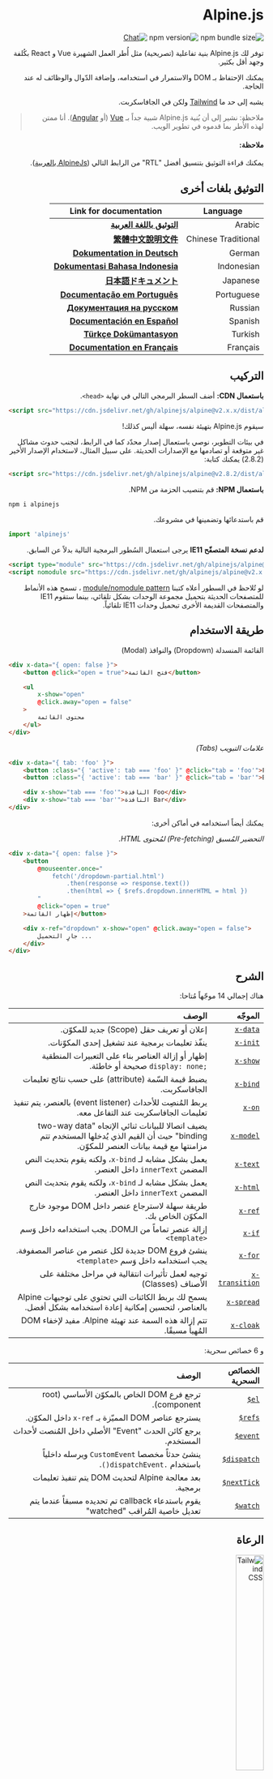 <div dir="rtl">

# Alpine.js

![npm bundle size](https://img.shields.io/bundlephobia/minzip/alpinejs)
![npm version](https://img.shields.io/npm/v/alpinejs)
[![Chat](https://img.shields.io/badge/chat-on%20discord-7289da.svg?sanitize=true)](https://alpinejs.codewithhugo.com/chat/)

توفر لك Alpine.js بنية تفاعلية (تصريحية) مثل أُطر العمل الشهيرة Vue و React بكُلفة وجهد أقل بكثير.

يمكنك الإحتفاظ بـ DOM والاستمرار في استخدامه، وإضافة الدّوال والوظائف له عند الحاجة.

يشبه إلى حد ما [Tailwind](https://tailwindcss.com/) ولكن في الجافاسكربت.

> ملاحظة: نشير إلى أن بُنية Alpine.js شبية جداً بـ [Vue](https://vuejs.org/) (أو [Angular](https://angularjs.org/)). أنا ممتن لهذه الأُطر بما قدموه في تطوير الويب.

#### ملاحظة:

يمكنك قراءة التوثيق بتنسيق أفضل "RTL" من الرابط التالي ([AlpineJs بالعربية](https://alpinejs.abdelhadi.org/#/)).

## التوثيق بلغات أخرى

| Language | Link for documentation |
| --- | --- |
| Arabic | [**التوثيق باللغة العربية**](./README.ar.md) |
| Chinese Traditional | [**繁體中文說明文件**](./README.zh-TW.md) |
| German | [**Dokumentation in Deutsch**](./README.de.md) |
| Indonesian | [**Dokumentasi Bahasa Indonesia**](./README.id.md) |
| Japanese | [**日本語ドキュメント**](./README.ja.md) |
| Portuguese | [**Documentação em Português**](./README.pt.md) |
| Russian | [**Документация на русском**](./README.ru.md) |
| Spanish | [**Documentación en Español**](./README.es.md) |
| Turkish | [**Türkçe Dokümantasyon**](./README.tr.md) |
| Français | [**Documentation en Français**](./README.fr.md) |

## التركيب

**باستعمال CDN:** أضف السطر البرمجي التالي في نهاية `<head>`. 

<div dir="ltr">

```html
<script src="https://cdn.jsdelivr.net/gh/alpinejs/alpine@v2.x.x/dist/alpine.min.js" defer></script>
```

</div>


سيقوم Alpine.js بتهيئة نفسه، سهلة أليس كذلك!

في بيئات التطوير، نوصي باستعمال إصدار محدّد كما في الرابط، لتجنب حدوث مشاكل غير متوقعة أو تصادمها مع الإصدارات الحديثة. على سبيل المثال، لاستخدام الإصدار الأخير (2.8.2) يمكنك كتابة:

<div dir="ltr">

```html
<script src="https://cdn.jsdelivr.net/gh/alpinejs/alpine@v2.8.2/dist/alpine.min.js" defer></script>
```

</div>


**باستعمال NPM:** قم بتنصيب الحزمة من NPM.

<div dir="ltr">

```js
npm i alpinejs
```

</div>


قم باستدعائها وتضمينها في مشروعك.

<div dir="ltr">

```js
import 'alpinejs'
```

</div>


**لدعم نسخة المتصفّح IE11** يرجى استعمال السُطور البرمجية التالية بدلاً عن السابق.

<div dir="ltr">

```html
<script type="module" src="https://cdn.jsdelivr.net/gh/alpinejs/alpine@v2.x.x/dist/alpine.min.js"></script>
<script nomodule src="https://cdn.jsdelivr.net/gh/alpinejs/alpine@v2.x.x/dist/alpine-ie11.min.js" defer></script>
```
    
</div>

لو تُلاحظ في السطور أعلاه كتبنا [module/nomodule pattern](https://philipwalton.com/articles/deploying-es2015-code-in-production-today/) ، تسمح هذه الأنماط للمتصفحات الحديثة بتحميل مجموعة الوحدات بشكل تلقائي، بينما ستقوم IE11 والمتصفحات القديمة الأخرى تبحميل وحدات IE11 تلقائياً. 

## طريقة الاستخدام

القائمة المنسدلة (Dropdown) والنوافذ (Modal)

<div dir="ltr">

```html
<div x-data="{ open: false }">
    <button @click="open = true">فتح القائمة</button>

    <ul
        x-show="open"
        @click.away="open = false"
    >
        محتوى القائمة
    </ul>
</div>
```

</div>


*علامات التبويب (Tabs)*

<div dir="ltr">

```html
<div x-data="{ tab: 'foo' }">
    <button :class="{ 'active': tab === 'foo' }" @click="tab = 'foo'">Foo</button>
    <button :class="{ 'active': tab === 'bar' }" @click="tab = 'bar'">Bar</button>

    <div x-show="tab === 'foo'">النافذة Foo</div>
    <div x-show="tab === 'bar'">النافذة Bar</div>
</div>
```

</div>


يمكنك أيضاً استخدامه في أماكن أخرى: 

*التحضير المُسبق (Pre-fetching) لمُحتوى HTML.*

<div dir="ltr">

```html
<div x-data="{ open: false }">
    <button
        @mouseenter.once="
            fetch('/dropdown-partial.html')
                .then(response => response.text())
                .then(html => { $refs.dropdown.innerHTML = html })
        "
        @click="open = true"
    >إظهار القائمة</button>

    <div x-ref="dropdown" x-show="open" @click.away="open = false">
        جارٍ التحميل ...
    </div>
</div>
```

</div>


## الشرح

هناك إجمالي 14 موجّهاً مُتاحا:

| الموجّه | الوصف |
| --: | --: |
| [`x-data`](#x-data) | إعلان أو تعريف حقل (Scope) جديد للمكوّن. |
| [`x-init`](#x-init) | ينفّذ تعليمات برمجية عند تشغيل إحدى المكوّنات. |
| [`x-show`](#x-show) | إظهار أو إزالة العناصر بناء على التعبيرات المنطقية <span dir="ltr">`display: none;`</span> صحيحة أو خاطئة. |
| [`x-bind`](#x-bind) | يضبط قيمة السّمة (attribute) على حسب نتائج تعليمات الجافاسكربت. |
| [`x-on`](#x-on) | يربط المُنصِت للأحداث (event listener) بالعنصر، يتم تنفيذ تعليمات الجافاسكربت عند التفاعل معه. |
| [`x-model`](#x-model) | يضيف اتصالا للبيانات ثنائي الإتجاه "two-way data binding" حيث أن القيم الذي يُدخلها المستخدم تتم مزامنتها مع قيمة بيانات العنصر للمكوّن. |
| [`x-text`](#x-text) | يعمل بشكل مشابه لـ `x-bind`، ولكنه يقوم بتحديث النص المضمن `innerText` داخل العنصر. |
| [`x-html`](#x-html) | يعمل بشكل مشابه لـ `x-bind`، ولكنه يقوم بتحديث النص المضمن `innerText` داخل العنصر. |
| [`x-ref`](#x-ref) | طريقة سهلة لاسترجاع عنصر داخل DOM موجود خارج المكوّن الخاص بك. |
| [`x-if`](#x-if) | إزالة عنصر تماماً من الـDOM. يجب استخدامه داخل وَسم `<template>` |
| [`x-for`](#x-for) | ينشئ فروع DOM جديدة لكل عنصر من عناصر المصفوفة. يجب استخدامه داخل وَسم `<template>` |
| [`x-transition`](#x-transition) | توجيه لعمل تأثيرات انتقالية في مراحل مختلفة على الأصناف (Classes) |
| [`x-spread`](#x-spread) | يسمح لك بربط الكائنات التي تحتوي على توجيهات Alpine بالعناصر، لتحسين إمكانية إعادة استخدامه بشكل أفضل. |
| [`x-cloak`](#x-cloak) | تتم إزالة هذه السمة عند تهيئة Alpine. مفيد لإخفاء DOM المُهيأ مسبقًا. |

و 6 خصائص سحرية:

| الخصائص السحرية | الوصف |
| --: | --: |
| <span dir="ltr">[`$el`](#el)</span> | ترجع فرع DOM الخاص بالمكوّن الأساسي (root component). |
| <span dir="ltr">[`$refs`](#refs)</span> | يسترجع عناصر DOM المميّزة بـ `x-ref` داخل المكوّن. |
| <span dir="ltr">[`$event`](#event)</span> | يرجع كائن الحدث "Event"  الأصلي داخل المُنصت لأحداث المستخدم. |
| <span dir="ltr">[`$dispatch`](#dispatch)</span> | ينشئ حدثاً مخصصا `CustomEvent` ويرسله داخلياً باستخدام `.dispatchEvent()`. |
| <span dir="ltr">[`$nextTick`](#nexttick)</span> | بعد معالجة Alpine لتحديث DOM يتم تنفيذ تعليمات برمجية. |
| <span dir="ltr">[`$watch`](#watch)</span> | يقوم باستدعاء callback تم تحديده مسبقاً عندما يتم تعديل خاصية المُراقب "watched" |

## الرعاة

<img width="33%" src="https://refactoringui.nyc3.cdn.digitaloceanspaces.com/tailwind-logo.svg" alt="Tailwind CSS">

**هل تريد عرض شعارك هنا؟ [راسلني على تويتر](https://twitter.com/calebporzio)**

## مشاريع المجتمع

* [AlpineJS Weekly Newsletter](https://alpinejs.codewithhugo.com/newsletter/)
* [Spruce (State Management)](https://github.com/ryangjchandler/spruce)
* [Turbolinks Adapter](https://github.com/SimoTod/alpine-turbolinks-adapter)
* [Alpine Magic Helpers](https://github.com/KevinBatdorf/alpine-magic-helpers)
* [Awesome Alpine](https://github.com/ryangjchandler/awesome-alpine)

### الموجّهات

---

### `x-data`

**المثال:** <span dir="ltr">`<div x-data="{ foo: 'bar' }">...</div>`</span>

**البُنية:** <span dir="ltr">`<div x-data="[object literal]">...</div>`</span>

تعرّف `x-data` حقل/نطاق جديد للمكوّن، يخبر Alpine بتهيئة المكوّن الجديد بكائن البيانات المعرّف والمحدّد مسبقاً.

مشابه لخاصية `data` في المكونّات في إطار Vue.

**استخراج التعابير المنطقية للمكوّن**

يمكنك من استخراج مصدر البيانات والتعاملات ذات الصّلة إلى دوال قابلة لإعادة الاستخدام. 

<div dir="ltr">

```html
<div x-data="dropdown()">
    <button x-on:click="open">فتح</button>

    <div x-show="isOpen()" x-on:click.away="close">
        // القائمة المنسدلة
    </div>
</div>

<script>
    function dropdown() {
        return {
            show: false,
            open() { this.show = true },
            close() { this.show = false },
            isOpen() { return this.show === true },
        }
    }
</script>
```

> لمستخدمي مجمّع الوحدات (bundler): يرجى ملاحظة أن الدوال التي يصل إليها Alpine.js في النطاق العام (window). فلاستخدام x-data يجب أن تصرّحها إلى `window`. على سبيل المثال <span dir="ltr">`window.dropdown = function () {}`</span> (لأنه في Webpack ،Rollup ،Parcel وما إلى ذلك، الدّوال التي تكتبتها تكون بشكل افتراضي ضِمن نطاق الوحدة "module" وليس في نطاق الصفحة `window`).

يمكنك أيضاً دمج عدة كائنات متعددة معاً باستخدام محلّل الكائنات (object destructuring).

<div dir="ltr">

```html
<div x-data="{...dropdown(), ...tabs()}">
```

</div>


---

### `x-init`
**المثال:** <span dir="ltr">`<div x-data="{ foo: 'bar' }" x-init="foo = 'baz'"></div>`</span>

**البُنية:** <span dir="ltr">`<div x-data="..." x-init="[expression]"></div>`</span>

ينفّذ `x-init` تعليمات برمجية عند تشغيل وتهيئة إحدى المكوّنات.

إذا أردت تنفيذ التعليمات البرمجية بعد أن يجري Alpine تحديثه على الـDOM (مُماثل لـ <span dir="ltr">`mounted()`</span> في Vue.js) يمكنك إرجاع callback من `x-init` وسيتم تشغيله بعدها:

<span dir="ltr"> `x-init="() => { // يمكننا الوصول إلى DOM بعد تهيئته // }"` </span>

---

### `x-show`
**المثال:** <span dir="ltr">`<div x-show="open"></div>`</span>

**البُنية:** <span dir="ltr">`<div x-show="[expression]"></div>`</span>

تمكّننا `x-show` من إظهار أو إزالة العناصر بناء على التعبيرات المنطقية <span dir="ltr">`display: none;`</span> صحيحة أو خاطئة.

**x-show.transition**

`x-show.transition` عبارة عن واجهة "API" يمكنها تحسين `x-show` وجعله أكثر جمالية باستخدام تأثيرات CSS transitions.

<div dir="ltr">

```html
<div x-show.transition="open">
    يتم عمل تأثير بصري بالظهور "in" و الاختفاء "out"
</div>
```

</div>


| التوجيهات | الوصف |
| ---: | ---: |
| `x-show.transition` | يتلاشى ويتقلص بمرور الوقت (opacity, scale: 0.95, timing-function: cubic-bezier(0.4, 0.0, 0.2, 1), duration-in: 150ms, duration-out: 75ms). |
| `x-show.transition.in` | تأثير انتقالي "in" فقط. |
| `x-show.transition.out` | تأثير خارجي "out" فقط. |
| `x-show.transition.opacity` | تأثير التلاشي فقط. |
| `x-show.transition.scale` | تأثير على الحجم فقط. |
| `x-show.transition.scale.75` | ضبط قيمة الحجم `transform: scale(.75)`. |
| `x-show.transition.duration.200ms` | يضبط قيمة الانتقال الأولي "in" إلى 200 مللي ثانية. تأخذ قيمة الانتقال النهائي "out" نصف القيمة المحددة (في هذه الحالة 100 مللي ثانية). |
| `x-show.transition.origin.top.right` | تنسيق التحولات CSS transform الأصلية `transform-origin: top right` |
| `x-show.transition.in.duration.200ms.out.duration.50ms` | تأثيرات على فترات مختلفة "in" و "out". |


> ملاحظة: يمكنك دمج جميع التأثيرات مع بعضها البعض (على الرغم من أنها غريبة ربما): `x-show.transition.in.duration.100ms.origin.top.right.opacity.scale.85.out.duration.200ms.origin.bottom.left.opacity.scale.95`

> ملاحظة: سينتظر `x-show` إلى حين أن تنتهني جميع التأثيرات، إذا كنت تريد تجاهلها، أضف المعدّل <span dir="ltr">`.immediate`</span>

<div dir="ltr">

```html
<div x-show.immediate="open">
    <div x-show.transition="open">
</div>
```

</div>

---

### `x-bind`

> ملاحظة: يمكنك اختصار الكتابة باستعمال النقطتين ":" مثل <span dir="ltr">`:type="..."`</span>

**المثال:** <span dir="ltr">`<input x-bind:type="inputType">`</span>

**البُنية:** <span dir="ltr">`<input x-bind:[attribute]="[expression]">`</span>

يضبط قيمة السّمة (attribute) على حسب نتائج تعليمات الجافاسكربت. ويمكن لهذه التعليمات أن تصل إلى جميع بيانات المكوّن. ويتم تحديثه في كل مرة يتم فيها تحديث بياناته.

> ملاحظة: يتم تحديث ارتباطات السمات (binding) فقط إذا تم تحديث قيّمها. يكتشف Alpine تلقائيًا هذه القيم والتحديثات ثم يحسّنها.

**استخدام `x-bind` لـ class attributes**

يتصرف `x-bind` بشكل مختلف قليلاً عند تحديد الصنف (class attribute).

بالنسبة للأصناف (classes) قم بتمرير كائن يكون مفتاحه هو اسم الفئة، وقيَمُ هذه الأزواج عبارة عن تعبيرات منطقية تحدّد ما إذا كان يتم تطبيق الصنف على العنصر أم لا.

مثال:
<span dir="ltr">`<div x-bind:class="{ 'hidden': foo }"></div>`</span>

في هذا المثال يتم تطبيق الصنف "hidden" فقط عندما تكون قيمة foo صحيحة `true`.

**`x-bind` للسمات المنطقية (boolean attributes)**

يدعم `x-bind` المتغيرات بالإضافة إلى تعبيرات الجافاسكربت في حالة إذا كانت تُرجع قيمة منطقية صحيحة أو خاطئة (`true` أو `false`).

مثال:
<div dir="ltr">
```html
<!-- العبارة: -->
<button x-bind:disabled="myVar">إضغطني</button>

<!-- إذا myVar == true: -->
<button disabled="disabled">اضغطني</button>

<!-- في حال myVar == false:  -->
<button>اضغطني</button>
```
</div>

هنا تتم إضافة السمة `disabled` أو إزالتها بناءً على قيمة المتغيّر `myVar`.

تدعم كذلك Alpine سمات منطقية مختلفة  HTML specification مثل:  `disabled`,`readonly`,`required`,`checked`,`hidden`,`selected`,`open` وغيرها.

المُعدّل .camel
مثال: <svg x-bind:view-box.camel="viewBox">

يقوم المعدّل بضبط وربط حالة الأحرف بصيغة camel case لاسم السمة. في المثال أعلاه، تم ربط قيمة viewBox بِسِمة viewBox (بدلاً من view-box).

---

### `x-on`

> ملاحظة: يمكنك اختصار الكتابة باستعمال النقطتين ":" مثل <span dir="ltr">`@click="..."`</span>

**المثال:** <span dir="ltr">`<button x-on:click="foo = 'bar'"></button>`</span>

**البُنية:** <span dir="ltr">`<button x-on:[event]="[expression]"></button>`</span>

يقوم x-on بإرفاق المُنصت للأحداث (event listener). عندما يتم حدث (event) من قِبل المستخدم يتم تنفيذ تعليمات الجافاسكربت المحددة.

يتم تحديث السِمات الأخرى للعنصر المرتبطة بمصدر البيانات هذا بمجرد تعديل البيانات الموجودة في التعليمات البرمجية.

> ملاحظة: اختياريًا، يمكن أيضًا تحديد اسم دالة الجافاسكربت.

**المثال:** <span dir="ltr">`<button x-on:click="myFunction"></button>`</span>

هذه تكافئ: <span dir="ltr">`<button x-on:click="myFunction($event)"></button>`</span>

**المُعدّل `keydown`**

**المثال:** <span dir="ltr">`<input type="text" x-on:keydown.escape="open = false">`</span>

يمكنك الإستجابة لأحداث معينة عند ضغط المستخدم في لوحة المفاتيح باستخدام المعدّلات `x-on:keydown`. يرجى ملاحظة أن هذا المُعدّل يستخدم صيغة kebab-case لتسمية قيم `Event.key`.

أمثلة: `enter`, `escape`, `arrow-up`, `arrow-down`

> يمكننا كذلك الإستجابة لأزرار لوحة المفاتيح الأساسية مثل <span dir="ltr">`x-on:keydown.cmd.enter="foo"`</span>

**المُعدّل <span dir="ltr">`.away`</span>**

**المثال:** <span dir="ltr">`<div x-on:click.away="showModal = false"></div>`</span>

لا يتم تنفيذ تعبير Event Handler إلا إذا لم يتم تشغيل الحدث بواسطة العنصر نفسه (أو مكوناته الفرعية).

هذا مفيد لإخفاء القوائم المنسدلة والنوافذ عندما يضغط المستخدم في مكان آخر.

**المُعدّل <span dir="ltr">`.prevent`</span>**
**المثال:** <span dir="ltr">`<input type="checkbox" x-on:click.prevent>`</span>

تؤدي إضافة <span dir="ltr">`.prevent`</span> داخل مستمع الحدث إلى استدعاء منع `preventDefault` في الحدث الذي سيتم تنفيذه. في المثال أعلاه، هذا يعني أن مربع الاختيار لن يتم تحديده بالفعل عندما ينقر المستخدم عليه.

**المُعدّل <span dir="ltr">`.stop`</span>**
**المثال::** <span dir="ltr">`<div x-on:click="foo = 'bar'"><button x-on:click.stop></button></div>`</span>

إضافة <span dir="ltr">`.stop`</span> إلى المنصت للأحداث يستدعي `stopPropagation.` في المثال أعلاه، يعني أن الحدث "click" لن ينتقل إلى  `<div>` الخارجي. بمعنى آخر، عندما ينقر المستخدم على الزر، لا يتم تعريف `foo` على أنه `bar`.

**المُعدّل <span dir="ltr">`.self`</span>**
**المثال:** <span dir="ltr">`<div x-on:click.self="foo = 'bar'"><button></button></div>`</span>

إضافة .self إلى المنصت للأحداث يأدي إلى تشغيل الحدث فقط إذا كان <span dir="ltr">`$event.target`</span> هو نفس العنصر. في المثال أعلاه، يعني أنه عند النقر على الزر "button" لن يتم تشغيل الحدث.

**المُعدّل <span dir="ltr">`.window`</span>**
**المثال:** <span dir="ltr">`<div x-on:resize.window="isOpen = window.outerWidth > 768 ? false : open"></div>`</span>

إضافة <span dir="ltr">`.window`</span> إلى منصت الأحداث، سيقوم بتثبيت منصت للأحداث على نافذة المتصفّح كله `window` بدلاً من DOM الذي قمت بتصريحه أو تحديده. هذا مفيد لك في حال أردت ضبط أحد المكوّنات وتغييرها على حسب حجم (أبعاد) المتصفّح. في المثال أعلاه سيتم إغلاق النافذة أو القائمة المنسدلة إذا تجاوزت أبعاد المتصفح 768 بكسل، خلاف ذلك نُبقيه على حالته.

>ملاحظة: يمكنك أيضًا استخدام معدّل `.document` لإرفاق المنصت بدلا من `window`.

**المُعدّل <span dir="ltr">`.once`</span>**
**المثال:** <span dir="ltr">`<button x-on:mouseenter.once="fetchSomething()"></button>`</span>

تعني إضافة المعدّل <span dir="ltr">`.once`</span> إلى المنصت للحدث أن المنصت (listener) يعمل مرة واحدة فقط. هذا مفيد للمهام التي تريد القيام بها مرة واحدة فقط، مثل الجلب الجزئي لشفرات HTML أو ما شابه.

**المُعدّل <span dir="ltr">`.passive`</span>**
**المثال:** <span dir="ltr">`<button x-on:mousedown.passive="interactive = true"></button>`</span>

إذا أضفنا <span dir="ltr">`.passive`</span> إلى المنصت للحدث، فإن هذا الرمز المميز سيعطل وظيفة `preventDefault()` ولن تعمل على أي حدث يتم تنفيذه. يمكن أن يساعدك أحياناً في تحسين أداء التمرير (scroll) على الأجهزة التي تعمل باللمس.

**المُعدّل <span dir="ltr">`.debounce`</span>**
**المثال:** <span dir="ltr">`<input x-on:input.debounce="fetchSomething()">`</span>

يتيح لك تحديد <span dir="ltr">`.debounce`</span> وقت تنفيذ الأحداث، لن يعمل معالج الأحداث (event handler) فقط إذا مرت فترة زمنية معينة منذ آخر حدث، عندما يكون المعالج جاهزاً للتنفيذ سيتم تنفيذ آخر استدعاء للمعالج.

مهلة الإنتظار "wait" الإفتراضية هي 250 مللي ثانية.

إذا أردت تخصيص مهلة الإنتظار يمكنك استخدام الطريقة التالية:

<div dir="ltr">

```html
<input x-on:input.debounce.750="fetchSomething()">
<input x-on:input.debounce.750ms="fetchSomething()">
```

</div>


**المُعدّل <span dir="ltr">`.camel`</span>**
**المثال:** <span dir="ltr">`<input x-on:event-name.camel="doSomething()">`</span>

يقوم المنصت للأحداث بالإنصات إلى الأحداث التي تحمل حالة أحرف بصيغة camelCase. في هذا المثال سيتم تنفيذها للعناصر التي تحمل اسم `eventName`.

---

### `x-model`
**المثال:** <span dir="ltr">`<input type="text" x-model="foo">`</span>

**البُنية:** <span dir="ltr">`<input type="text" x-model="[data item]">`</span>

يضيف `x-model` ربط بيانات ثنائي الإتجاه "two-way data binding" (أي أن ربط البيانات يكون في كلا الطرفين). بمعنى آخر، أن قيمة العنصر تتم مزامنتها مع قيمة بيانات عنصر المكوّن.

> يكتشف `x-model` تلقائياً التغييرات التي تطرأ على العناصر التالية:  text inputs ،checkboxes ،radio buttons ،textareas ،selects ،multiple selects.
> يمكنك فهم كيف يعمل ذلك في الخفاء في "سيناريوهات" إطار عمل [Vue](https://vuejs.org/v2/guide/forms.html).

**المُعدّل <span dir="ltr">`.number`</span>**
**المثال:** <span dir="ltr">`<input x-model.number="age">`</span>

يقوم <span dir="ltr">`.number`</span> بتحويل القيمة المدخلة عبر `<input>` إلى رقم. في حال تعذّر تحليل القيمة المدخلة لرقم فعلاً سيُرجع القيمة الأصلية المدخلة.

**المُعدّل <span dir="ltr">`.debounce`</span>**
**المثال:** <span dir="ltr">`<input x-model.debounce="search">`</span>

يتيح لك تحديد <span dir="ltr">`.debounce`</span> وقت تنفيذ الأحداث، لن يعمل معالج الأحداث (event handler) فقط إذا مرت فترة زمنية معينة منذ آخر حدث، عندما يكون المعالج جاهزاً للتنفيذ سيتم تنفيذ آخر استدعاء للمعالج.

مهلة الإنتظار "wait" الإفتراضية هي 250 مللي ثانية.

إذا أردت تخصيص مهلة الإنتظار يمكنك استخدام الطريقة التالية:

<div dir="ltr">

```html
<input x-model.debounce.750="search">
<input x-model.debounce.750ms="search">
```

</div>

---

### `x-text`
**المثال:** <span dir="ltr">`<span x-text="foo"></span>`</span>

**البُنية:** <span dir="ltr">`<span x-text="[expression]"`</span>

يعمل بشكل مشابه لـ `x-bind`، ولكنه يقوم بتحديث النص المضمن `innerText` داخل العنصر.  

---

### `x-html`
**المثال:** <span dir="ltr">`<span x-html="foo"></span>`</span>

**البُنية:** <span dir="ltr">`<span x-html="[expression]"`</span>

يعمل بشكل مشابه لـ `x-bind`، ولكنه يقوم بتحديث شفرة HTML المضمنة `innerText` داخل العنصر. 

> :warning: **في هذه الحالة نوصي بكتابة محتوى (شفرات نظيفة) ولا تسمح بمُدخلات المُستخدم (user-provided)** :warning:
>
> يمكن أن يؤدي عرض HTML على المتصفّح من جهات خارجية أن توقع موقعك بثغرات [XSS](https://developer.mozilla.org/en-US/docs/Glossary/Cross-site_scripting).

---

### `x-ref`
**المثال:** <span dir="ltr">`<div x-ref="foo"></div><button x-on:click="$refs.foo.innerText = 'bar'"></button>`</span>

**البُنية:** <span dir="ltr">`<div x-ref="[ref name]"></div><button x-on:click="$refs.[ref name].innerText = 'bar'"></button>`</span>

توفر `x-ref` طريقة مفيدة لجلب عناصر DOM خارج المكون الخاص بك، عندما تقوم بتعيين `x-ref` للعنصر، سيكون متاحاً لجميع معالجات الأحداث داخل الكائن عن طريق استدعاء `$refs`. 

يوفر ذلك بديلا مفيدا في حال كان يجب استخدام الأمر `document.querySelector` في كثير من الأحيان للإشارة إلى العناصر.

> يمكنك أيضا ربط القيم المتغيّرة (الديناميكية) بـ <span dir="ltr">`<span :x-ref="item.id"></span>`</span>.

---

### `x-if`
**المثال:** <span dir="ltr">`<template x-if="true"><div>Some Element</div></template>`</span>

**البُنية:** <span dir="ltr">`<template x-if="[expression]"><div>Some Element</div></template>`</span>

إذا كانت وظيفة `x-show` (كما شرحناها سابقاً) غير كافية، فيمكن استخدام `x-if` بدلاً من ذلك لإزالة عنصر بالكامل من DOM.

نظرًا لأن Alpine لا يحتوي على DOM افتراضي، يجب استخدام `x-if` مع الوسم `<template></template>`. بحيث يسمح لـ Alpine  بالبقاء مستقرًا والوصول إلى DOM الحقيقي.

> ملاحظة: عند استخدام `x-if`، يجب أن يكون هناك عنصر جذر واحد (element root) على الأقل داخل `<template></template>`

> ملاحظة: عند استخدام template في svg، ستحتاج إلى إضافة [polyfill](https://github.com/alpinejs/alpine/issues/637#issuecomment-654856538) الذي يجب تنفيذه قبل تهيئة Alpine.js. 

---

### `x-for`
**المثال:**

<div dir="ltr">

```html
<template x-for="item in items" :key="item">
    <div x-text="item"></div>
</template>
```

> ملاحظة: الـ`:key` مفتاح اختياري، ومع ذلك، نوصى به.
</div>


> ملاحظة: هذا `:key` مفتاح اختياري ، ومع ذلك، نوصى به وبشدة.

يُعدّ `x-for` مناسباً للحالات التي يلزم فيها إنشاء عقدة DOM جديدة لكل عنصر داخل المصفوفة. مشابه لـ `v-for` في Vue، ولكن الاختلاف الوحيد هو أنه يجب وضعه في وسم `template` بدلاً من عنصر DOM عادي.

إذا كنت ترغب في الوصول إلى الفهرس الحالي (current index) للتكرار، فاستخدم الصيغة التالية:

```html
<template x-for="(item, index) in items" :key="index">
    <!-- يمكنك أيضًا الرجوع إلى "index" داخل التكرار إذا لزم الأمر. -->
    <div x-text="index"></div>
</template>
```

إذا كنت ترغب في الوصول إلى تكرار مصفوفة كائن (array object)، فاستخدم الصيغة التالية:

<div dir="ltr">

```html
<template x-for="(item, index, collection) in items" :key="index">
    <!-- يمكنك أيضًا الرجوع إلى "collection" في التكرار متى احتجت إلى ذلك. -->
    <!-- العنصر الحالي. -->
    <div x-text="item"></div>
    <!--نفس العنصر المذكور أعلاه. -->
    <div x-text="collection[index]"></div>
    <!-- العنصر السابق. -->
    <div x-text="collection[index - 1]"></div>
</template>
```

</div>

> ملاحظة: عند استخدام `x-for`، يجب أن يكون هناك عنصر جذر واحد (element root) على الأقل داخل `template`.

> ملاحظة: عند استخدام template في svg، ستحتاج إلى إضافة [polyfill](https://github.com/alpinejs/alpine/issues/637#issuecomment-654856538) الذي يجب تنفيذه قبل تهيئة Alpine.js. 

#### تداخل `x-for`
يمكنك عمل حلقات تكرار داخل حلقات x-for ولكن يجب أن نلّف كل حلقة في عنصر. مثلا:

<div dir="ltr">

```html
<template x-for="item in items">
    <div>
        <template x-for="subItem in item.subItems">
            <div x-text="subItem"></div>
        </template>
    </div>
</template>
```

</div>


#### التكرار داخل مجال:

يدعم Alpine صيغة `i in n`، حيث يمثّل n عدداً صحيحاً مما يسمح لك بعمل تكرار على مجال معين من العناصر.

<div dir="ltr">

```html
<template x-for="i in 10">
    <span x-text="i"></span>
</template>
```

</div>

---

### `x-transition`
**المثال:**

<div dir="ltr">

```html
<div
    x-show="open"
    x-transition:enter="transition ease-out duration-300"
    x-transition:enter-start="opacity-0 transform scale-90"
    x-transition:enter-end="opacity-100 transform scale-100"
    x-transition:leave="transition ease-in duration-300"
    x-transition:leave-start="opacity-100 transform scale-100"
    x-transition:leave-end="opacity-0 transform scale-90"
>...</div>
```

</div>
<div dir="ltr">

```html
<template x-if="open">
    <div
        x-transition:enter="transition ease-out duration-300"
        x-transition:enter-start="opacity-0 transform scale-90"
        x-transition:enter-end="opacity-100 transform scale-100"
        x-transition:leave="transition ease-in duration-300"
        x-transition:leave-start="opacity-100 transform scale-100"
        x-transition:leave-end="opacity-0 transform scale-90"
    >...</div>
</template>
```

</div>

> المثال أعلاه يستخدم تنسيقات [Tailwind CSS](https://tailwindcss.com/)

يوفر Alpine ستة تأثيرات انتقالية مختلفة لتطبيق الفئات (Classes) على مراحل مختلفة من انتقال العنصر، بين الحالات "hidden" و "shown". تعمل هذه التوجيهات مع كل من x-show و x-if.

تعمل هذه تمامًا مثل توجيهات التأثير بـ VueJS، باستثناء أن لها أسماء مختلفة وأكثر منطقية:

| التوجيه | الوصف |
| ---: | ---: |
| <span dir="ltr">`:enter`</span> | يتم تطبيقه طوال مرحلة الدخول. |
| <span dir="ltr">`:enter-start`</span> | تتم إضافته قبل إدراج العنصر وإزالة الإطار (frame) بعد إدراج العنصر. |
| <span dir="ltr">`:enter-end`</span> | تمت إضافة إطار (frame) واحد بعد إدراج العنصر (في نفس الوقت تتم إزالة `enter-start`) ، تتم إزالته عند انتهاء التأثير/التحريك. |
| <span dir="ltr">`:leave`</span> | تُطبق طوال مرحلة الخروج. |
| <span dir="ltr">`:leave-start`</span> | يُضاف مباشرة عند بدء انتهاء التأثير، وإزالته بعد إطار واحد. |
| <span dir="ltr">`:leave-end`</span> | تمت إضافة إطار بعد تشغيل "انتهاء التأثير" (في نفس الوقت الذي تتم فيه إزالة `leave-start`) ، وتتم إزالته عند انتهاء التأثير/التحريك. |

---

### `x-spread`
**المثال:**

<div dir="ltr">

```html
<div x-data="dropdown()">
    <button x-spread="trigger">فتح القائمة المنسدلة</button>

    <span x-spread="dialogue">محتوى القائمة</span>
</div>

<script>
    function dropdown() {
        return {
            open: false,
            trigger: {
                ['@click']() {
                    this.open = true
                },
            },
            dialogue: {
                ['x-show']() {
                    return this.open
                },
                ['@click.away']() {
                    this.open = false
                },
            }
        }
    }
</script>
```

</div>


يتيح `x-spread` نقل ربط الكائنات التي تحتوي على توجيهات Alpine لعنصر ما، إلى كائن يمكن إعادة استخدامه.

مفاتيح الكائن (object keys) عبارة عن توجيهات (يمكن أن يكون أي توجيهات بما في ذلك المُعدّلات) والقيم عبارة عن عمليات callback يتم تنفيذ قيمها بواسطة Alpine.

> ملاحظة: هناك بعض الأشياء التي يجب مراعاتها في `x-spread`:
> - الحالة الخاصة الوحيدة لـ spread هي استخدامه مع `x-for`. عند تطبيقه على التوجيه `x-for`، يجب إرجاع تعليمات نصيّة عادية بواسطة callback.  مثال span dir="ltr">`['x-for']() { return 'item in items' }`</span>
> - `x-data` و  `x-init` لا يمكن استخدامهما داخل كائن "spread".

---

### `x-cloak`
**المثال:** <span dir="ltr">`<div x-data="{}" x-cloak></div>`</span>

تتم إزالة سمة `x-cloak` من العنصر أثناء تهيئة Alpine. يساعد هذا في إخفاء DOM المهيأ مسبقاً. لكي يعمل هذا عليك بإضافة التعليمات التالية:

<div dir="ltr">

```html
<style>
    [x-cloak] { display: none; }
</style>
```

</div>


### الخصائص السحرية

> باستثناء <span dir="ltr">$el</span>، **لا يمكن استخدام الخصائص السحرية ضمن x-data** في حال لم تتم تهيئة المكوّن بعد.

---

### <span dir="ltr">`$el`</span>
**المثال:**

<div dir="ltr">

```html
<div x-data>
    <button @click="$el.innerHTML = 'foo'">استبدلني بـ "foo"</button>
</div>
```

</div>


<span dir="ltr">`$el`</span> خاصية سحرية للوصول إلى فرع DOM الأساسي.

### <span dir="ltr">`$refs`</span>
**المثال:**

<div dir="ltr">

```html
<span x-ref="foo"></span>

<button x-on:click="$refs.foo.innerText = 'bar'"></button>
```

</div>


يسترجع عناصر DOM المميّزة بـ `x-ref` داخل المكوّن، مفيدًا عندما تحتاج عناصر DOM إلى التعديل يدويًا.

---

### <span dir="ltr">`$event`</span>
**المثال:**

<div dir="ltr">

```html
<input x-on:input="alert($event.target.value)">
```

يرجع كائن الحدث "Event"  الأصلي داخل المُنصت لأحداث المستخدم.
</div>

> ملاحظة: خاصية $event متاحة فقط في تعليمات DOM.

إذا أردت تمرير $event داخل دوال الجافاسكربت فيمكنك تمريرها مباشرة.

`<button x-on:click="myFunction($event)"></button>`

---

### <span dir="ltr">`$dispatch`</span>
**المثال:**

<div dir="ltr">

```html
<div @custom-event="console.log($event.detail.foo)">
    <button @click="$dispatch('custom-event', { foo: 'bar' })">
    <!--عند النقر عليه، يقوم console.log بطباعة "bar" -->
</div>
```

</div>


<span dir="ltr">`$dispatch`</span> هي طريقة مختصرة لإنشاء أحداث مخصصة `CustomEvent` وإرسالها داخلياً باستخدام <span dir="ltr">`.dispatchEvent()`</span> هناك العديد من حالات الاستخدام التي يكون فيها إرسال البيانات بين المكونات من خلال أحداث يحددها المستخدم خيارًا جيداً. هنا يمكنك العثور على [مزيد من المعلومات](https://developer.mozilla.org/en-US/docs/Web/Guide/Events/Creating_and_triggering_events) حول نظام CustomEvent الأساسي في المتصفحات.

<div dir="ltr">

```html
<div x-data="{ foo: 'bar' }">
    <span x-model="foo">
        <button @click="$dispatch('input', 'baz')">
        <!-- عندما يتم النقر فوق الزر `x-model` يتلقط حدث "input" الناشئ ويقوم بتحديث foo إلى"baz ". -->
    </span>
</div>
```

</div>


**ملاحظة حول انتشار الحدث** (**Event Propagation**)

إذا كنت ترغب في توقيف الأحداث التي يتم تشغيلها بواسطة عقد HTML داخل نفس التسلسل الهرمي المتداخل (يعني `div` داخل `div` وهكذا)، فيجب عليك استخدام المُعدِّل <span dir="ltr">`.window`</span>.

مثال:

<div dir="ltr">

```html
<div x-data>
    <span @custom-event="console.log($event.detail.foo)"></span>
    <button @click="$dispatch('custom-event', { foo: 'bar' })">
<div>
```

> ملاحظة: المثال أعلاه لن يعمل بشكل جيّد. لأنه إذا تم تشغيل الحدث المخصص، فسيتم انتشار "تشغيله" في العناصر الرئيسة المشتركة بـ div.
</div>

**Dispatching to Components**

يمكن أيضًا استخدام الطريقة الموضحة أعلاه لتمكين الاتصال بين المكونات:

**مثال:**

<div dir="ltr">

```html
<div x-data @custom-event.window="console.log($event.detail)"></div>

<button x-data @click="$dispatch('custom-event', 'Hello World!')">
<!--عندما تنقر سيطبع console.log "Hello World!". -->
```

</div>


يمكنك أيضا استخدام <span dir="ltr">`$dispatch()`</span> لبدء تحديث البيانات من روابط `x-model`. على سبيل المثال:

<div dir="ltr">

```html
<div x-data="{ foo: 'bar' }">
    <span x-model="foo">
        <button @click="$dispatch('input', 'baz')">
        <!-- بعد النقر على عنصر `<button>` ، سيعترض `x-model` حدث "input" ويحدّث foo بـ "bar" -->
    </span>
</div>
```

</div>

> ملاحظ: خاصية <span dir="ltr">`$dispatch`</span> متاحة فقط ضمن تعليمات DOM.

إذا أردت تمرير <span dir="ltr">`$dispatch`</span> داخل دوال الجافاسكربت فيمكنك تمريرها مباشرة.

<span dir="ltr">`<button x-on:click="myFunction($dispatch)"></button>`</span>

---

### <span dir="ltr">`$nextTick`</span>
**المثال:**

<div dir="ltr">

```html
<div x-data="{ fruit: 'apple' }">
    <button
        x-on:click="
            fruit = 'pear';
            $nextTick(() => { console.log($event.target.innerText) });
        "
        x-text="fruit"
    ></button>
</div>
```

</div>


<span dir="ltr">`$nextTick`</span> هي خاصية تعني أن التعليمات لا يتم تنفيذها إلا بعد أن يقوم Alpine بتنفيذ تحديثات DOM التفاعلية. هذا مفيد إذا كنت لا تريد التفاعل مع DOM حتى يتم إجراء جميع تحديثات للبيانات.

---

### <span dir="ltr">`$watch`</span>
**المثال:**

<div dir="ltr">

```html
<div x-data="{ open: false }" x-init="$watch('open', value => console.log(value))">
    <button @click="open = ! open">Toggle Open</button>
</div>
```

تمكّنك <span dir="ltr">`$watch`</span> في المثال أعلاه من تفعيل `open` عند الضغط على الزر "button"، يقوم callback بتنفيذ `console.log` وطباعة القيمة الجديدة.

## الحماية
إذا وجدت ثغرة أمنية، يُرجى إرسال بريد إلكتروني إلى: [calebporzio@gmail.com]().

يعتمد Alpine على `function` لتنفيذ خصائصه. على الرغم من كونها أكثرَ أماناً من <span dir="ltr">`eval()`</span> إلا أن هذه الممارسة مازالت محظورة في بعض البيئات المقيّدة مثل Google Chrome App باستخدام سياسة أمان المحتوى المقيد ([CSP](https://csp.withgoogle.com/docs/strict-csp.html)).

إذا كنت تستخدم Alpine في بيئة بها بيانات حساسة وتحتاج إلى [CSP](https://csp.withgoogle.com/docs/strict-csp.html)، فأنت بحاجة إلى تضمين التقييم غير الآمن `unsafe-eval` في سياستك. يساعد في وضع سياسات قوية على حماية المستخدمين عند استخدام المعلومات الشخصية والمالية.

نظرًا لأن السياسة تنطبق على جميع البرامج النصية في صفحتك، فمن المهم أن تتم مراجعة المكتبات الخارجية الأخرى المضمنة في موقعك بعناية للتأكد من أنها جديرة لاستعمالها وآمنة ولن تقدم أي ثغرة أمنية XSS أو (Cross Site Scripting vulnerability)  عبر الموقع سواء باستخدام وظيفة <span dir="ltr">`eval()`</span> أو التلاعب بـ DOM لإدخال تعليمات برمجية ضارة في صفحتك.

## الرخصة

حقوق النشر محفوظة  © 2019-2021 لـ Caleb Porzio والمساهمين.

مرخص بموجب ترخيص MIT، راجع [LICENSE.md](LICENSE.md) للحصول على التفاصيل.

</div>
